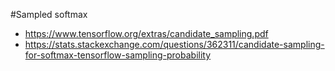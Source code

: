 #Sampled softmax

* https://www.tensorflow.org/extras/candidate_sampling.pdf
* https://stats.stackexchange.com/questions/362311/candidate-sampling-for-softmax-tensorflow-sampling-probability